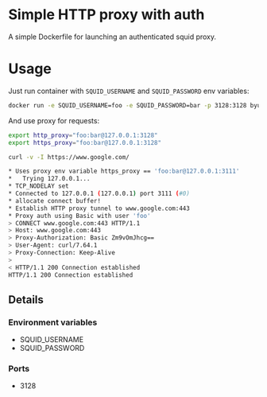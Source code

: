 # Simple HTTP proxy with auth

A simple Dockerfile for launching an authenticated squid proxy.

# Usage

Just run container with `SQUID_USERNAME` and `SQUID_PASSWORD` env variables:

```bash
docker run -e SQUID_USERNAME=foo -e SQUID_PASSWORD=bar -p 3128:3128 byumov/squid-docker-simple-auth
```

And use proxy for requests:
```bash
export http_proxy="foo:bar@127.0.0.1:3128"
export https_proxy="foo:bar@127.0.0.1:3128"

curl -v -I https://www.google.com/

* Uses proxy env variable https_proxy == 'foo:bar@127.0.0.1:3111'
*   Trying 127.0.0.1...
* TCP_NODELAY set
* Connected to 127.0.0.1 (127.0.0.1) port 3111 (#0)
* allocate connect buffer!
* Establish HTTP proxy tunnel to www.google.com:443
* Proxy auth using Basic with user 'foo'
> CONNECT www.google.com:443 HTTP/1.1
> Host: www.google.com:443
> Proxy-Authorization: Basic Zm9vOmJhcg==
> User-Agent: curl/7.64.1
> Proxy-Connection: Keep-Alive
>
< HTTP/1.1 200 Connection established
HTTP/1.1 200 Connection established
```

## Details

### Environment variables

* SQUID_USERNAME
* SQUID_PASSWORD

### Ports

* 3128
